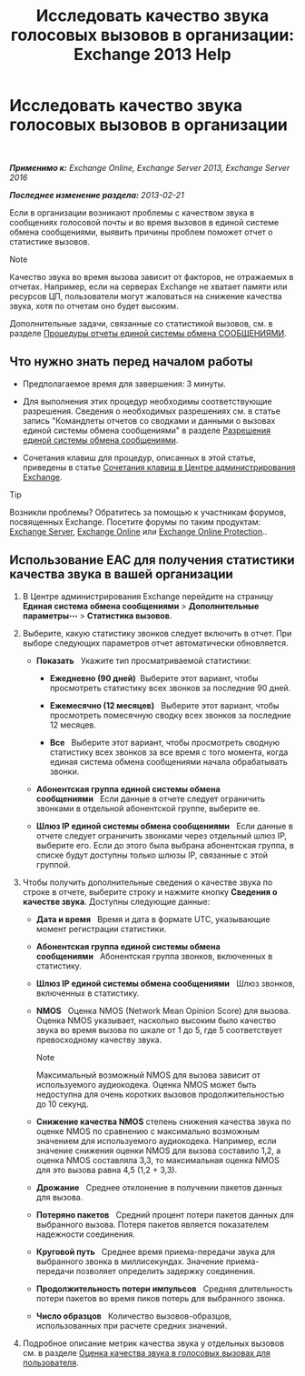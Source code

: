 ﻿---
title: 'Исследовать качество звука голосовых вызовов в организации: Exchange 2013 Help'
TOCTitle: Исследовать качество звука голосовых вызовов в организации
ms:assetid: 8a87694b-1678-4a01-859f-5ad3b2c73db5
ms:mtpsurl: https://technet.microsoft.com/ru-ru/library/JJ659069(v=EXCHG.150)
ms:contentKeyID: 50556402
ms.date: 05/22/2018
mtps_version: v=EXCHG.150
ms.translationtype: MT
---

# Исследовать качество звука голосовых вызовов в организации

 

_**Применимо к:** Exchange Online, Exchange Server 2013, Exchange Server 2016_

_**Последнее изменение раздела:** 2013-02-21_

Если в организации возникают проблемы с качеством звука в сообщениях голосовой почты и во время вызовов в единой системе обмена сообщениями, выявить причины проблем поможет отчет о статистике вызовов.

> [!NOTE]  
> Качество звука во время вызова зависит от факторов, не отражаемых в отчетах. Например, если на серверах Exchange не хватает памяти или ресурсов ЦП, пользователи могут жаловаться на снижение качества звука, хотя по отчетам оно будет высоким.


Дополнительные задачи, связанные со статистикой вызовов, см. в разделе [Процедуры отчеты единой системы обмена СООБЩЕНИЯМИ](um-reports-procedures-exchange-2013-help.md).

## Что нужно знать перед началом работы

  - Предполагаемое время для завершения: 3 минуты.

  - Для выполнения этих процедур необходимы соответствующие разрешения. Сведения о необходимых разрешениях см. в статье запись "Командлеты отчетов со сводками и данными о вызовах единой системы обмена сообщениями" в разделе [Разрешения единой системы обмена сообщениями](unified-messaging-permissions-exchange-2013-help.md).

  - Сочетания клавиш для процедур, описанных в этой статье, приведены в статье [Сочетания клавиш в Центре администрирования Exchange](keyboard-shortcuts-in-the-exchange-admin-center-exchange-online-protection-help.md).

> [!TIP]  
> Возникли проблемы? Обратитесь за помощью к участникам форумов, посвященных Exchange. Посетите форумы по таким продуктам: <a href="https://go.microsoft.com/fwlink/p/?linkid=60612">Exchange Server</a>, <a href="https://go.microsoft.com/fwlink/p/?linkid=267542">Exchange Online</a> или <a href="https://go.microsoft.com/fwlink/p/?linkid=285351">Exchange Online Protection</a>..


## Использование EAC для получения статистики качества звука в вашей организации

1.  В Центре администрирования Exchange перейдите на страницу **Единая система обмена сообщениями** \> **Дополнительные параметры**![Значок дополнительных параметров](images/JJ150550.5381819e-3b21-4873-8714-e9b956290b28(EXCHG.150).gif "Значок дополнительных параметров") \> **Статистика вызовов**.

2.  Выберите, какую статистику звонков следует включить в отчет. При выборе следующих параметров отчет автоматически обновляется.
    
      - **Показать**   Укажите тип просматриваемой статистики:
        
          - **Ежедневно (90 дней)**  Выберите этот вариант, чтобы просмотреть статистику всех звонков за последние 90 дней.
        
          - **Ежемесячно (12 месяцев)**   Выберите этот вариант, чтобы просмотреть помесячную сводку всех звонков за последние 12 месяцев.
        
          - **Все**   Выберите этот вариант, чтобы просмотреть сводную статистику всех звонков за все время с того момента, когда единая система обмена сообщениями начала обрабатывать звонки.
    
      - **Абонентская группа единой системы обмена сообщениями**   Если данные в отчете следует ограничить звонками в отдельной абонентской группе, выберите ее.
    
      - **Шлюз IP единой системы обмена сообщениями**   Если данные в отчете следует ограничить звонками через отдельный шлюз IP, выберите его. Если до этого была выбрана абонентская группа, в списке будут доступны только шлюзы IP, связанные с этой группой.

3.  Чтобы получить дополнительные сведения о качестве звука по строке в отчете, выберите строку и нажмите кнопку **Сведения о качестве звука**. Доступны следующие данные:
    
      - **Дата и время**   Время и дата в формате UTC, указывающие момент регистрации статистики.
    
      - **Абонентская группа единой системы обмена сообщениями**   Абонентская группа звонков, включенных в статистику.
    
      - **Шлюз IP единой системы обмена сообщениями**   Шлюз звонков, включенных в статистику.
    
      - **NMOS**   Оценка NMOS (Network Mean Opinion Score) для вызова. Оценка NMOS указывает, насколько высоким было качество звука во время вызова по шкале от 1 до 5, где 5 соответствует превосходному качеству звука.
        
        > [!NOTE]  
        > Максимальный возможный NMOS для вызова зависит от используемого аудиокодека. Оценка NMOS может быть недоступна для очень коротких вызовов продолжительностью до 10 секунд.
    
      - **Снижение качества NMOS** степень снижения качества звука по оценке NMOS по сравнению с максимально возможным значением для используемого аудиокодека. Например, если значение снижения оценки NMOS для вызова составило 1,2, а оценка NMOS составляла 3,3, то максимальная оценка NMOS для это вызова равна 4,5 (1,2 + 3,3).
    
      - **Дрожание**   Среднее отклонение в получении пакетов данных для вызова.
    
      - **Потеряно пакетов**   Средний процент потери пакетов данных для выбранного вызова. Потеря пакетов является показателем надежности соединения.
    
      - **Круговой путь**   Среднее время приема-передачи звука для выбранного звонка в миллисекундах. Значение приема-передачи позволяет определить задержку соединения.
    
      - **Продолжительность потери импульсов**   Средняя длительность потери пакетов во время пиков потерь для выбранного звонка.
    
      - **Число образцов**   Количество вызовов-образцов, использованных при расчете средних значений.

4.  Подробное описание метрик качества звука у отдельных вызовов см. в разделе [Оценка качества звука в голосовых вызовах для пользователя](investigate-the-audio-quality-of-voice-calls-for-a-user-exchange-2013-help.md).

